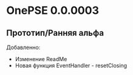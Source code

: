 # OnePSE 0.0.0003
## Прототип/Ранняя альфа

Добавленно:
- Изменение ReadMe
- Новая функция EventHandler - resetClosing